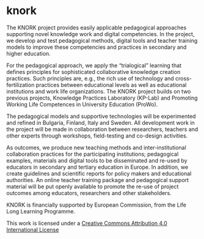 # knork

The KNORK project provides easily applicable pedagogical approaches supporting novel knowledge work and digital competencies. In the project, we develop and test pedagogical methods, digital tools and teacher training models to improve these competencies and practices in secondary and higher education.

For the pedagogical approach, we apply the “trialogical” learning that defines principles for sophisticated collaborative knowledge creation practices. Such principles are, e.g., the rich use of technology and cross-fertilization practices between educational levels as well as educational institutions and work life organizations. The KNORK project builds on two previous projects, Knowledge Practices Laboratory (KP-Lab) and Promoting Working Life Competences in University Education (ProWo).

The pedagogical models and supportive technologies will be experimented and refined in Bulgaria, Finland, Italy and Sweden. All development work in the project will be made in collaboration between researchers, teachers and other experts through workshops, field-testing and co-design activities.

As outcomes, we produce new teaching methods and inter-institutional collaboration practices for the participating institutions; pedagogical examples, materials and digital tools to be disseminated and re-used by educators in secondary and tertiary education in Europe. In addition, we create guidelines and scientific reports for policy makers and educational authorities. An online teacher training package and pedagogical support material will be put openly available to promote the re-use of project outcomes among educators, researchers and other stakeholders.

KNORK is financially supported by European Commission, from the Life Long Learning Programme.


This work is licensed under a [Creative Commons Attribution 4.0 International License](http://creativecommons.org/licenses/by/4.0/)
